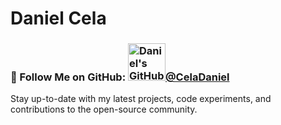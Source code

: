 # Daniel Cela

<h3>🚀 Follow Me on GitHub: <a href="https://github.com/CelaDaniel"><img src="https://github.com/user-attachments/assets/8e2fc82d-5062-4c00-bd84-2da0a68a6179" alt="Daniel's GitHub Avatar" width="60px"/>@CelaDaniel</a></h3>

Stay up-to-date with my latest projects, code experiments, and contributions to the open-source community.

